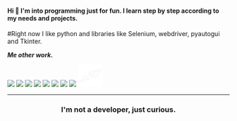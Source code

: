 #### Hi 👋 I'm into programming just for fun. I learn step by step according to my needs and projects.

#Right now I like python and libraries like Selenium, webdriver, pyautogui and Tkinter.

  <b><i>Me other work.</i></b>

[<img height="50"  src="https://spiralking.com/wp-content/uploads/2019/04/code4.png" />][codepen]
[<img height="50"  src = "http://nickengmann.com/assets/img/blog/hackster.png">][hack] 
[<img height="50"  src="https://westonaic.org/wp-content/uploads/2019/08/tinkercad.jpg" />][tinker]
[<img height="50"  src = "https://dosenit.com/wp-content/uploads/2020/10/arduino2-ide-logo.jpg">][arduino] 
[<img height="50"  src="https://camo.githubusercontent.com/425d8f5244807f3d1a00379aea09c8b6af3dc5408dfdf3420e06d7f7fcb7c527/68747470733a2f2f656173796564612e636f6d2f696d616765732f656173796564612d7468756d626e61696c2e706e673f69643d6435656431666535393330363032393735646631" />][eda]
[<img height="50"  src="https://img.shields.io/badge/-figma-000000.svg?&style=for-the-badge&logo=figma&logoColor=white" />][figma]
[<img height="50"  src = "https://i.ytimg.com/vi/h5QFqYZ3ses/maxresdefault.jpg">][jitter]
[<img height="50"  src = "https://images.news18.com/ibnlive/uploads/2022/03/instagram-logo-1.jpg">][instagram]
[<img height="50"  src = "https://github.com/berru-g/berru-g/blob/main/contact.png?raw=true">][mail]
<br />
<hr />

[codepen]: https://codepen.io/h-lautre
[hack]: https://www.hackster.io/BERRU
[tinker]: https://www.tinkercad.com/dashboard
[arduino]: https://create.arduino.cc/projecthub/BERRU
[eda]: https://easyeda.com/account/user
[figma]: https://www.figma.com/file/rgiN9WuIwpGOZHCG9LV9QO/first-appli?node-id=0%3A1
[jitter]: https://jitter.video/
[instagram]: https://www.instagram.com/berru_aka/
[mail]: mailto:gael-berru@outlook.fr


<h3 align="center">I'm not a developer, just curious.</h3>
